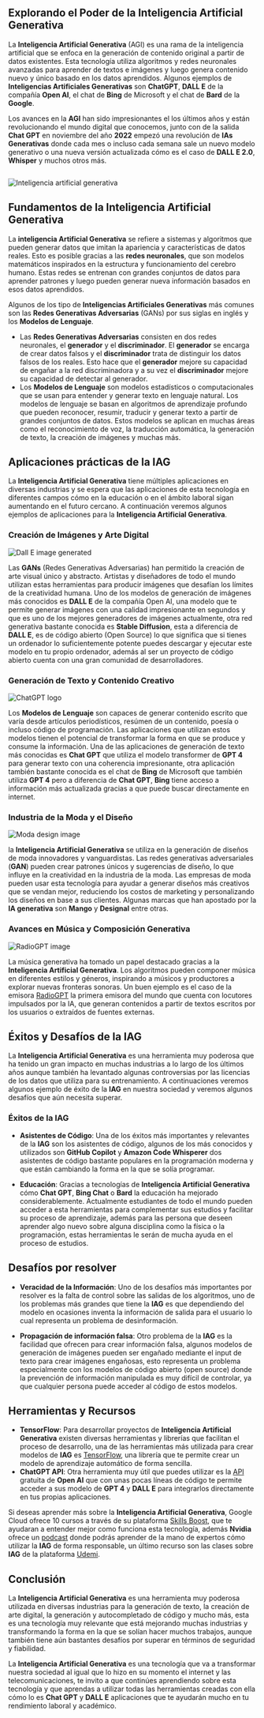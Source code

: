
## Explorando el Poder de la Inteligencia Artificial Generativa

La **Inteligencia Artificial Generativa** (AGI) es una rama de la inteligencia artificial que se enfoca en la generación de contenido original a partir de datos existentes. Esta tecnología utiliza algoritmos y redes neuronales avanzadas para aprender de textos e imágenes y luego genera contenido nuevo y único basado en los datos aprendidos.  Algunos ejemplos de **Inteligencias Artificiales Generativas** son **ChatGPT**, **DALL E** de la compañía **Open AI**, el chat de **Bing** de Microsoft y el chat de **Bard** de la **Google**.

Los avances en la **AGI** han sido impresionantes el los últimos años y están revolucionando el mundo digital que conocemos, junto con de la salida **Chat GPT** en noviembre del año **2022** empezó una revolución de **IAs Generativas** donde cada mes o incluso cada semana sale un nuevo modelo generativo o una nueva versión actualizada cómo es el caso de **DALL E 2.0**, **Whisper** y muchos otros más.

![]()

![Inteligencia artificial generativa](https://res.cloudinary.com/dleo66u17/image/upload/v1693511291/Sin_t%C3%ADtulo_afudvn.png)
## Fundamentos de la Inteligencia Artificial Generativa

La **inteligencia Artificial Generativa** se refiere a sistemas y algoritmos que pueden generar datos que imitan la apariencia y características de datos reales. Esto es posible gracias a las **redes neuronales**, que son modelos matemáticos inspirados en la estructura y funcionamiento del cerebro humano. Estas redes se entrenan con grandes conjuntos de datos para aprender patrones y luego pueden generar nueva información basados en esos datos aprendidos.

Algunos de los tipo de **Inteligencias Artificiales Generativas** más comunes son las **Redes Generativas Adversarias** (GANs) por sus siglas en inglés y los **Modelos de Lenguaje**. 

- Las **Redes Generativas Adversarias** consisten en dos redes neuronales, el **generador** y el **discriminador**. El **generador** se encarga de crear datos falsos y el **discriminador** trata de distinguir los datos falsos de los reales. Esto hace que el **generador** mejore su capacidad de engañar a la red discriminadora y a su vez el **discriminador** mejore su capacidad de detectar al generador.
- Los **Modelos de Lenguaje** son modelos estadísticos o computacionales que se usan para entender y generar texto en lenguaje natural. Los modelos de lenguaje se basan en algoritmos de aprendizaje profundo que pueden reconocer, resumir, traducir y generar texto a partir de grandes conjuntos de datos. Estos modelos se aplican en muchas áreas como el reconocimiento de voz, la traducción automática, la generación de texto, la creación de imágenes y muchas más.
## Aplicaciones prácticas de la IAG

La **Inteligencia Artificial Generativa** tiene múltiples aplicaciones en diversas industrias y se espera que las aplicaciones de esta tecnología en diferentes campos cómo en la educación o en el ámbito laboral sigan aumentando en el futuro cercano. A continuación veremos algunos ejemplos de aplicaciones para la **Inteligencia Artificial Generativa**.

### Creación de Imágenes y Arte Digital

![Dall E image generated](https://res.cloudinary.com/dleo66u17/image/upload/v1693511313/Sin_t%C3%ADtulo_1_u4gx4r.png)

Las **GANs** (Redes Generativas Adversarias) han permitido la creación de arte visual único y abstracto. Artistas y diseñadores de todo el mundo utilizan estas herramientas para producir imágenes que desafían los límites de la creatividad humana. Uno de los modelos de generación de imágenes más conocidos es **DALL E** de la compañía Open AI, una modelo que te permite generar imágenes con una calidad impresionante en segundos y que es uno de los mejores generadores de imágenes actualmente, otra red generativa bastante conocida es **Stable Diffusion**, esta a diferencia de **DALL E**, es de código abierto (Open Source) lo que significa que si tienes un ordenador lo suficientemente potente puedes descargar y ejecutar este modelo en tu propio ordenador, además al ser un proyecto de código abierto cuenta con una gran comunidad de desarrolladores.

### Generación de Texto y Contenido Creativo

![ChatGPT logo](https://res.cloudinary.com/dleo66u17/image/upload/v1693511790/Sin_t%C3%ADtulo_2_unvtcs.png)

Los **Modelos de Lenguaje** son capaces de generar contenido escrito que varía desde artículos periodísticos, resúmen de un contenido, poesía o incluso código de programación. Las aplicaciones que utilizan estos modelos tienen el potencial de transformar la forma en que se produce y consume la información. Una de las aplicaciones de generación de texto más conocidas es **Chat GPT** que utiliza el modelo transformer de **GPT 4** para generar texto con una coherencia impresionante, otra aplicación también bastante conocida es el chat de **Bing** de Microsoft que también utiliza **GPT 4** pero a diferencia de **Chat GPT**, **Bing** tiene acceso a información más actualizada gracias a que puede buscar directamente en internet.

### Industria de la Moda y el Diseño

![Moda design image](https://res.cloudinary.com/dleo66u17/image/upload/v1693512091/Sin_t%C3%ADtulo_3_icdhow.png)

la **Inteligencia Artificial Generativa** se utiliza en la generación de diseños de moda innovadores y vanguardistas. Las redes generativas adversariales (**GAN**) pueden crear patrones únicos y sugerencias de diseño, lo que influye en la creatividad en la industria de la moda. Las empresas de moda pueden usar esta tecnología para ayudar a generar diseños más creativos que se vendan mejor, reduciendo los costos de marketing y personalizando los diseños en base a sus clientes. Algunas marcas que han apostado por la **IA generativa** son **Mango** y **Designal** entre otras.

### Avances en Música y Composición Generativa

![RadioGPT image](https://res.cloudinary.com/dleo66u17/image/upload/v1693512119/Sin_t%C3%ADtulo_4_rimwu7.png)

La música generativa ha tomado un papel destacado gracias a la **Inteligencia Artificial Generativa**. Los algoritmos pueden componer música en diferentes estilos y géneros, inspirando a músicos y productores a explorar nuevas fronteras sonoras. Un buen ejemplo es el caso de la emisora [RadioGPT](https://futurimedia.com/radiogpt/?utm_campaign=2023.02%20%7C%20RadioGPT&utm_source=display&utm_medium=player) la primera emisora del mundo que cuenta con locutores impulsados por la IA, que generan contenidos a partir de textos escritos por los usuarios o extraídos de fuentes externas.

## Éxitos y Desafíos de la IAG

La **Inteligencia Artificial Generativa** es una herramienta muy poderosa que ha tenido un gran impacto en muchas industrias a lo largo de los últimos años aunque también ha levantado algunas controversias por las licencias de los datos que utiliza para su entrenamiento. A continuaciones veremos algunos ejemplo de éxito de la **IAG** en nuestra sociedad y veremos algunos desafíos que aún necesita superar.

### Éxitos de la IAG

- **Asistentes de Código**: Una de los éxitos más importantes y relevantes de la **IAG** son los asistentes de código, algunos de los más conocidos y utilizados son **GitHub Copilot** y **Amazon Code Whisperer** dos asistentes de código bastante populares en la programación moderna y que están cambiando la forma en la que se solía programar.

- **Educación**: Gracias a tecnologías de **Inteligencia Artificial Generativa** cómo **Chat GPT**, **Bing Chat** o **Bard** la educación ha mejorado considerablemente. Actualmente estudiantes de todo el mundo pueden acceder a esta herramientas para complementar sus estudios y facilitar su proceso de aprendizaje, además para las persona que deseen aprender algo nuevo sobre alguna disciplina como la física o la programación, estas herramientas le serán de mucha ayuda en el proceso de estudios.

## Desafíos por resolver

- **Veracidad de la Información**: Uno de los desafíos más importantes por resolver es la falta de control sobre las salidas de los algoritmos, uno de los problemas más grandes que tiene la **IAG** es que dependiendo del modelo en ocasiones inventa la información de salida para el usuario lo cual representa un problema de desinformación.

- **Propagación de información falsa**: Otro problema de la **IAG** es la facilidad que ofrecen para crear información falsa, algunos modelos de generación de imágenes pueden ser engañado mediante el input de texto para crear imágenes engañosas, esto representa un problema especialmente con los modelos de código abierto (open source) donde la prevención de información manipulada es muy difícil de controlar, ya que cualquier persona puede acceder al código de estos modelos.
## Herramientas y Recursos

- **TensorFlow**: Para desarrollar proyectos de **Inteligencia Artificial Generativa** existen diversas herramientas y librerías que facilitan el proceso de desarrollo, una de las herramientas más utilizada para crear modelos de **IAG** es [TensorFlow](https://www.tensorflow.org/install?hl=es-419), una librería que te permite crear un modelo de aprendizaje automático de forma sencilla.
- **ChatGPT API**: Otra herramienta muy útil que puedes utilizar es la [API](https://platform.openai.com/docs/introduction) gratuita de **Open AI**  que con unas pocas líneas de código te permite acceder a sus modelo de **GPT 4** y **DALL E** para integrarlos directamente en tus propias aplicaciones.

Si deseas aprender más sobre la **Inteligencia Artificial Generativa**, Google Cloud ofrece 10 cursos a través de su plataforma [Skills Boost](https://www.cloudskillsboost.google/journeys/118), que te ayudaran a entender mejor como funciona esta tecnología, además **Nvidia** ofrece un [podcast](https://blogs.nvidia.com/ai-podcast/) donde podrás aprender de la mano de expertos cómo utilizar la **IAG** de forma responsable, un último recurso son las clases sobre **IAG** de la plataforma [Udemi](https://www.udemy.com/courses/search/?src=ukw&q=Inteligencia+Artificial+Generativa).


## Conclusión

La **Inteligencia Artificial Generativa** es una herramienta muy poderosa utilizada en diversas industrias para la generación de texto, la creación de arte digital, la generación y autocompletado de código y mucho más, esta es una tecnología muy relevante que está mejorando muchas industrias y transformando la forma en la que se solían hacer muchos trabajos, aunque también tiene aún bastantes desafíos por superar en términos de seguridad y fiabilidad.

La **Inteligencia Artificial Generativa** es una tecnología que va a transformar nuestra sociedad al igual que lo hizo en su momento el internet y las telecomunicaciones, te invito a que continúes aprendiendo sobre esta tecnología y que aprendas a utilizar todas las herramientas creadas con ella cómo lo es **Chat GPT** y **DALL E** aplicaciones que te ayudarán mucho en tu rendimiento laboral y académico.
